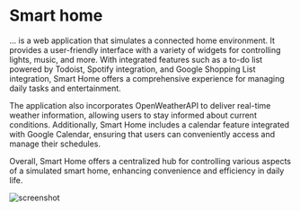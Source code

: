 # Smart home
... is a web application that simulates a connected home environment. It provides a user-friendly interface with a variety of widgets for controlling lights, music, and more. With integrated features such as a to-do list powered by Todoist, Spotify integration, and Google Shopping List integration, Smart Home offers a comprehensive experience for managing daily tasks and entertainment.

The application also incorporates OpenWeatherAPI to deliver real-time weather information, allowing users to stay informed about current conditions. Additionally, Smart Home includes a calendar feature integrated with Google Calendar, ensuring that users can conveniently access and manage their schedules.

Overall, Smart Home offers a centralized hub for controlling various aspects of a simulated smart home, enhancing convenience and efficiency in daily life.

![screenshot](https://i.postimg.cc/xdQ04F41/Screenshot-1.png)